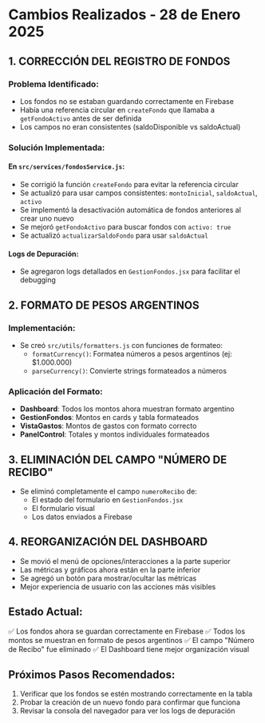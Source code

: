 # Cambios Realizados - 28 de Enero 2025

## 1. CORRECCIÓN DEL REGISTRO DE FONDOS

### Problema Identificado:
- Los fondos no se estaban guardando correctamente en Firebase
- Había una referencia circular en `createFondo` que llamaba a `getFondoActivo` antes de ser definida
- Los campos no eran consistentes (saldoDisponible vs saldoActual)

### Solución Implementada:

#### En `src/services/fondosService.js`:
- Se corrigió la función `createFondo` para evitar la referencia circular
- Se actualizó para usar campos consistentes: `montoInicial`, `saldoActual`, `activo`
- Se implementó la desactivación automática de fondos anteriores al crear uno nuevo
- Se mejoró `getFondoActivo` para buscar fondos con `activo: true`
- Se actualizó `actualizarSaldoFondo` para usar `saldoActual`

#### Logs de Depuración:
- Se agregaron logs detallados en `GestionFondos.jsx` para facilitar el debugging

## 2. FORMATO DE PESOS ARGENTINOS

### Implementación:
- Se creó `src/utils/formatters.js` con funciones de formateo:
  - `formatCurrency()`: Formatea números a pesos argentinos (ej: $1.000.000)
  - `parseCurrency()`: Convierte strings formateados a números

### Aplicación del Formato:
- **Dashboard**: Todos los montos ahora muestran formato argentino
- **GestionFondos**: Montos en cards y tabla formateados
- **VistaGastos**: Montos de gastos con formato correcto
- **PanelControl**: Totales y montos individuales formateados

## 3. ELIMINACIÓN DEL CAMPO "NÚMERO DE RECIBO"

- Se eliminó completamente el campo `numeroRecibo` de:
  - El estado del formulario en `GestionFondos.jsx`
  - El formulario visual
  - Los datos enviados a Firebase

## 4. REORGANIZACIÓN DEL DASHBOARD

- Se movió el menú de opciones/interacciones a la parte superior
- Las métricas y gráficos ahora están en la parte inferior
- Se agregó un botón para mostrar/ocultar las métricas
- Mejor experiencia de usuario con las acciones más visibles

## Estado Actual:
✅ Los fondos ahora se guardan correctamente en Firebase
✅ Todos los montos se muestran en formato de pesos argentinos
✅ El campo "Número de Recibo" fue eliminado
✅ El Dashboard tiene mejor organización visual

## Próximos Pasos Recomendados:
1. Verificar que los fondos se estén mostrando correctamente en la tabla
2. Probar la creación de un nuevo fondo para confirmar que funciona
3. Revisar la consola del navegador para ver los logs de depuración 